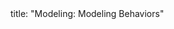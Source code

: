 <frontmatter>
title: "Modeling: Modeling Behaviors"
</frontmatter>

<include src="navbar.md" boilerplate />

<include src="container-inPage-asFlat.md" boilerplate />